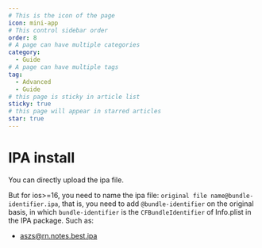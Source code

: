 ```yaml
---
# This is the icon of the page
icon: mini-app
# This control sidebar order
order: 8
# A page can have multiple categories
category:
  - Guide
# A page can have multiple tags
tag:
  - Advanced
  - Guide
# this page is sticky in article list
sticky: true
# this page will appear in starred articles
star: true
---
```


# IPA install

You can directly upload the ipa file. 

But for ios>=16, you need to name the ipa file: `original file name@bundle-identifier.ipa`, that is, you need to add `@bundle-identifier` on the original basis, in which `bundle-identifier` is the `CFBundleIdentifier` of Info.plist in the IPA package. Such as:

- aszs@rn.notes.best.ipa
